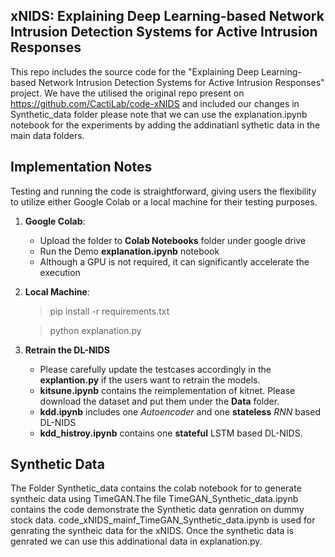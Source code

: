 

## xNIDS: Explaining Deep Learning-based Network Intrusion Detection Systems for Active Intrusion Responses

This repo includes the source code for the "Explaining Deep Learning-based Network Intrusion Detection Systems for Active Intrusion Responses" project. 
We have the utilised the original repo present on https://github.com/CactiLab/code-xNIDS and included our changes in Synthetic_data folder please note that we can use the explanation.ipynb notebook for the experiments by adding the addinatianl sythetic data in the main data folders.

 
## Implementation Notes

Testing and running the code is straightforward, giving users the flexibility to utilize either Google Colab or a local machine for their testing purposes.

1. **Google Colab**:
   - Upload the folder to **Colab Notebooks** folder under google drive
   - Run the Demo **explanation.ipynb** notebook
   - Although a GPU is not required, it can significantly accelerate the execution
     
2. **Local Machine**:
   
   > pip install -r requirements.txt
   
   > python explanation.py
   
 3. **Retrain the DL-NIDS**
    - Please carefully update the testcases accordingly in the **explantion.py** if the users want to retrain the models. 
    - **kitsune.ipynb** contains the reimplementation of kitnet. Please download the dataset and put them under the **Data** folder.
    - **kdd.ipynb** includes one *Autoencoder* and one **stateless** *RNN* based DL-NIDS
    - **kdd_histroy.ipynb** contains one **stateful** LSTM based DL-NIDS.

## Synthetic Data
The Folder Synthetic_data contains the colab notebook for to generate syntheic data using TimeGAN.The file TimeGAN_Synthetic_data.ipynb contains the code demonstrate the Synthetic data genration on dummy stock data. code_xNIDS_mainf_TimeGAN_Synthetic_data.ipynb is used for genrating the syntheic data for the xNIDS. Once the synthetic data is genrated we can use this addinational data in explanation.py.
